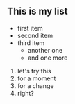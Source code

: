 ## This is my list
- first item
- second item
- third item
  - another one
  - and one more 
 
1. let's try this
2. for a moment
3. for a change
  1. right?
